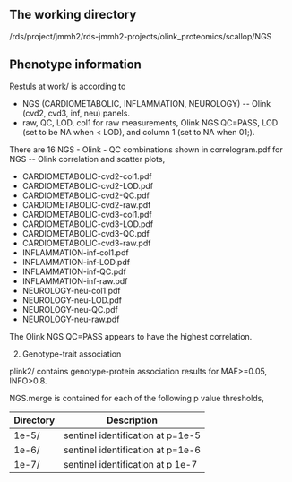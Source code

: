 ## The working directory

/rds/project/jmmh2/rds-jmmh2-projects/olink_proteomics/scallop/NGS 

## Phenotype information

Restuls at work/ is according to

* NGS (CARDIOMETABOLIC, INFLAMMATION, NEUROLOGY) -- Olink (cvd2, cvd3, inf, neu) panels.
* raw, QC, LOD, col1 for raw measurements, Olink NGS QC=PASS, LOD (set to be NA when < LOD), and column 1 (set to NA when 01;).

There are 16 NGS - Olink - QC combinations shown in correlogram.pdf for NGS -- Olink correlation and scatter plots,

* CARDIOMETABOLIC-cvd2-col1.pdf
* CARDIOMETABOLIC-cvd2-LOD.pdf
* CARDIOMETABOLIC-cvd2-QC.pdf
* CARDIOMETABOLIC-cvd2-raw.pdf
* CARDIOMETABOLIC-cvd3-col1.pdf
* CARDIOMETABOLIC-cvd3-LOD.pdf
* CARDIOMETABOLIC-cvd3-QC.pdf
* CARDIOMETABOLIC-cvd3-raw.pdf
* INFLAMMATION-inf-col1.pdf
* INFLAMMATION-inf-LOD.pdf
* INFLAMMATION-inf-QC.pdf
* INFLAMMATION-inf-raw.pdf
* NEUROLOGY-neu-col1.pdf
* NEUROLOGY-neu-LOD.pdf
* NEUROLOGY-neu-QC.pdf
* NEUROLOGY-neu-raw.pdf

The Olink NGS QC=PASS appears to have the highest correlation.

2. Genotype-trait association

plink2/ contains genotype-protein association results for MAF>=0.05, INFO>0.8.

NGS.merge is contained for each of the following p value thresholds,

Directory | Description
----------|------------
1e-5/ | sentinel identification at p=1e-5
1e-6/ | sentinel identification at p=1e-6
1e-7/ | sentinel identification at p 1e-7
